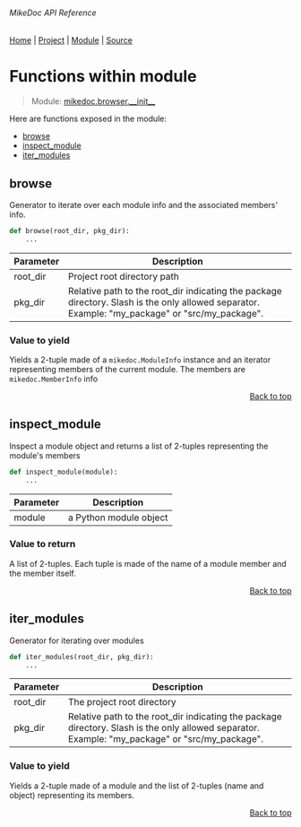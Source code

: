 ###### MikeDoc API Reference
[Home](/docs/api/README.md) | [Project](/README.md) | [Module](/docs/api/modules/mikedoc/browser/__init__/README.md) | [Source](/mikedoc/browser/__init__.py)

# Functions within module
> Module: [mikedoc.browser.\_\_init\_\_](/docs/api/modules/mikedoc/browser/__init__/README.md)

Here are functions exposed in the module:
- [browse](#browse)
- [inspect\_module](#inspect_module)
- [iter\_modules](#iter_modules)

## browse
Generator to iterate over each module info and the associated members' info.

```python
def browse(root_dir, pkg_dir):
    ...
```

| Parameter | Description |
| --- | --- |
| root\_dir | Project root directory path |
| pkg\_dir | Relative path to the root_dir indicating the package directory. Slash is the only allowed separator. Example: "my_package" or "src/my_package". |

### Value to yield
Yields a 2-tuple made of a `mikedoc.ModuleInfo` instance and an iterator representing
members of the current module. The members are `mikedoc.MemberInfo` info

<p align="right"><a href="#mikedoc-api-reference">Back to top</a></p>

## inspect\_module
Inspect a module object and returns a list of 2-tuples representing the module's members

```python
def inspect_module(module):
    ...
```

| Parameter | Description |
| --- | --- |
| module | a Python module object |

### Value to return
A list of 2-tuples. Each tuple is made of the name of a module member and the member itself.

<p align="right"><a href="#mikedoc-api-reference">Back to top</a></p>

## iter\_modules
Generator for iterating over modules

```python
def iter_modules(root_dir, pkg_dir):
    ...
```

| Parameter | Description |
| --- | --- |
| root\_dir | The project root directory |
| pkg\_dir | Relative path to the root_dir indicating the package directory. Slash is the only allowed separator. Example: "my_package" or "src/my_package". |

### Value to yield
Yields a 2-tuple made of a module and the list of 2-tuples (name and object)
representing its members.

<p align="right"><a href="#mikedoc-api-reference">Back to top</a></p>
